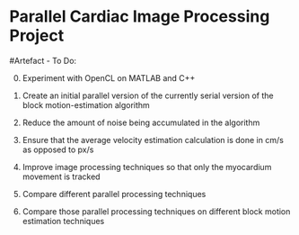 # Parallel Cardiac Image Processing Project

#Artefact - To Do:

0. Experiment with OpenCL on MATLAB and C++

1. Create an initial parallel version of the currently serial version of the block motion-estimation algorithm
2. Reduce the amount of noise being accumulated in the algorithm
3. Ensure that the average velocity estimation calculation is done in cm/s as opposed to px/s
4. Improve image processing techniques so that only the myocardium movement is tracked
5. Compare different parallel processing techniques
6. Compare those parallel processing techniques on different block motion estimation techniques
